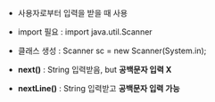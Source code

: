 - 사용자로부터 입력을 받을 때 사용
- import 필요 : import java.util.Scanner
- 클래스 생성 : Scanner sc = new Scanner(System.in);

- **next()** : String 입력받음, but **공백문자 입력 X**
- **nextLine()** : String 입력받고 **공백문자 입력 가능**